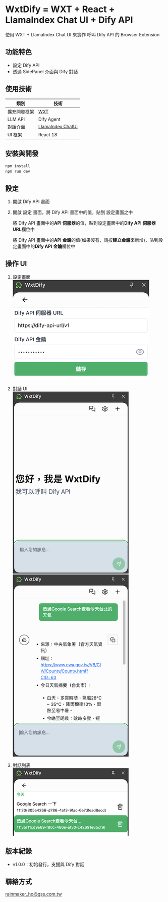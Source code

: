 # WxtDify = WXT + React + LlamaIndex Chat UI + Dify API

使用 WXT + LlamaIndex Chat UI 來實作 呼叫 Dify API 的 Browser Extension

## 功能特色

- 設定 Dify API
- 透過 SidePanel 介面與 Dify 對話

## 使用技術

| 類別         | 技術                                           |
| ------------ | ---------------------------------------------- |
| 擴充開發框架 | [WXT](https://wxt.dev/)                        |
| LLM API      | Dify Agent                                     |
| 對話介面     | [LlamaIndex ChatUI](https://ui.llamaindex.ai/) |
| UI 框架      | React 18                                       |

## 安裝與開發

```bash
npm install
npm run dev
```

## 設定

1. 開啟 Dify API 畫面
2. 開啟 設定 畫面，將 Dify API 畫面中的值，貼到 設定畫面之中

   將 Dify API 畫面中的**API 伺服器**的值，貼到設定畫面中的**Dify API 伺服器 URL**欄位中

   將 Dify API 畫面中的**API 金鑰**的值(如果沒有，請按**建立金鑰**來新增)，貼到設定畫面中的**Dify API 金鑰**欄位中

## 操作 UI

1. 設定畫面<br>
   <img src="./assets/01.png">

2. 對話 UI<br>
   <img src="./assets/02.png">
   <img src="./assets/03.png">

3. 對話列表<br>
   <img src="./assets/04.png">

## 版本紀錄

- v1.0.0：初始發行，支援與 Dify 對話

## 聯絡方式

rainmaker_ho@gss.com.tw
